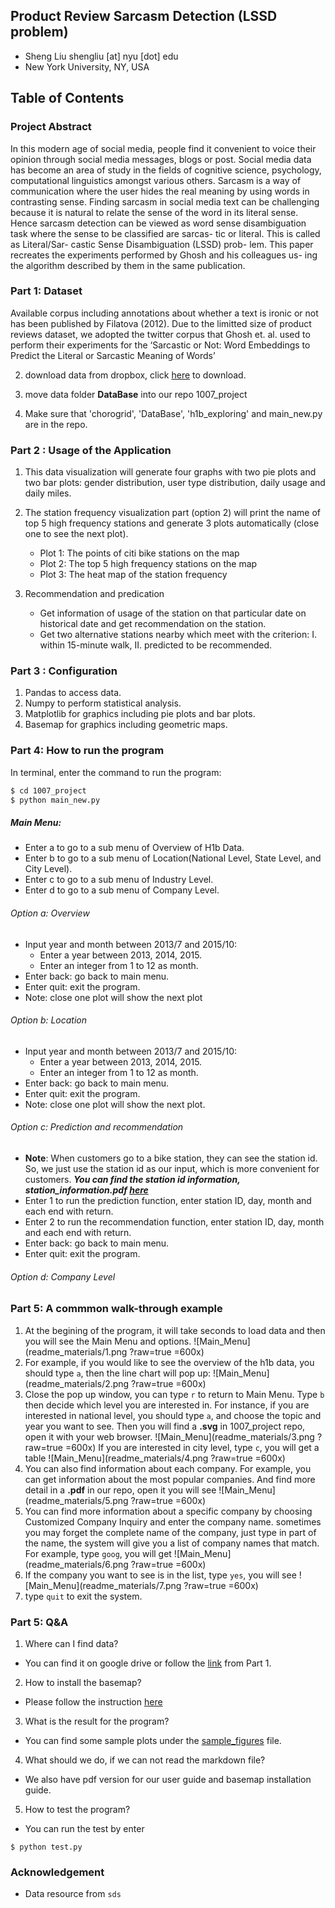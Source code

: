 ## Product Review Sarcasm Detection (LSSD problem)
- Sheng Liu shengliu [at] nyu [dot] edu
- New York University, NY, USA
## Table of Contents

### Project Abstract
In this modern age of social media, people find it convenient to voice their opinion through social media messages, blogs or post. Social media data has become an area of study in the fields of cognitive science, psychology, computational linguistics amongst various others. Sarcasm is a way of communication where the user hides the real meaning by using words in contrasting sense. Finding sarcasm in social media text can be challenging because it is natural to relate the sense of the word in its literal sense. Hence sarcasm detection can be viewed as word sense disambiguation task where the sense to be classified are sarcas- tic or literal. This is called as Literal/Sar- castic Sense Disambiguation (LSSD) prob- lem. This paper recreates the experiments performed by Ghosh and his colleagues us- ing the algorithm described by them in the same publication.


### Part 1: Dataset
Available corpus including annotations about whether a text is ironic or not has been published by Filatova (2012). Due to the limitted size of product reviews dataset, we adopted the twitter corpus that Ghosh et. al. used to perform their experiments for the ‘Sarcastic or Not: Word Embeddings to Predict the Literal or Sarcastic Meaning of Words’


2. download data from dropbox, click [here](https://www.dropbox.com/sh/o8q9m69583wbp7v/AADz7qg75WlrhbA-p4h50OpSa?dl=0)
to download.

4. move data folder **DataBase** into our repo 1007_project

5. Make sure that 'chorogrid', 'DataBase', 'h1b_exploring' and main_new.py are in the repo.


### Part 2 : Usage of the Application

1. This data visualization will generate four graphs with two pie plots and two bar plots: gender distribution, user type distribution, daily usage and daily miles.

2. The station frequency visualization part (option 2) will print the name of  top 5 high frequency stations and generate 3 plots automatically (close one to see the next plot).

    * Plot 1: The points of citi bike stations on the map
    * Plot 2: The top 5 high frequency stations on the map
    * Plot 3: The heat map of the station frequency

3. Recommendation and predication
    * Get information of usage of the station on that particular date on historical date and get recommendation on the station.
    * Get two alternative stations nearby which meet with the criterion: I. within 15-minute walk, II. predicted to be recommended.

### Part 3 : Configuration

1. Pandas to access data.
2. Numpy to perform statistical analysis.
3. Matplotlib for graphics including pie plots and bar plots.
4. Basemap for graphics including geometric maps.

### Part 4: How to run the program

In terminal, enter the command to run the program:

``` sh
$ cd 1007_project
$ python main_new.py
```

##### Main Menu:

- Enter a to go to a sub menu of Overview of H1b Data.
- Enter b to go to a sub menu of Location(National Level, State Level, and City Level).
- Enter c to go to a sub menu of Industry Level.
- Enter d to go to a sub menu of Company Level.


###### Option a: Overview
- Input year and month between 2013/7 and 2015/10:
  - Enter a year between 2013, 2014, 2015.
  - Enter an integer from 1 to 12 as month.
- Enter back: go back to main menu.
- Enter quit: exit the program.
- Note: close one plot will show the next plot

###### Option b: Location
- Input year and month between 2013/7 and 2015/10:
  - Enter a year between 2013, 2014, 2015.
  - Enter an integer from 1 to 12 as month.
- Enter back: go back to main menu.
- Enter quit: exit the program.
- Note: close one plot will show the next plot.

###### Option c: Prediction and recommendation

- **Note**: When customers go to a bike station, they can see the station id. So, we just use the station id as our input, which is more convenient for customers.
***You can find the station id information, station_information.pdf [here](https://drive.google.com/drive/u/2/folders/0B1ADHcCkWGbad2prZDFxdnBLN3M)***
- Enter 1 to run the prediction function, enter station ID, day, month and each end with return.
- Enter 2 to run the recommendation function, enter station ID, day, month and each end with return.
- Enter back: go back to main menu.
- Enter quit: exit the program.

###### Option d: Company Level



### Part 5: A commmon walk-through example
1. At the begining of the program, it will take seconds to load data and then you will see the Main Menu and options.
![Main_Menu](readme_materials/1.png ?raw=true =600x)
2. For example, if you would like to see the overview of the h1b data, you should type `a`, then the line chart will pop up:
![Main_Menu](readme_materials/2.png ?raw=true =600x)
3. Close the pop up window, you can type `r` to return to Main Menu. Type `b` then decide which level you are interested in. For instance, if you are interested in national level, you should type `a`, and choose the topic and year you want to see. Then you will find a **.svg** in 1007_project repo, open it with your web browser.
![Main_Menu](readme_materials/3.png ?raw=true =600x)
If you are interested in city level, type `c`, you will get a table
![Main_Menu](readme_materials/4.png ?raw=true =600x)
4. You can also find information about each company. For example, you can get information about the most popular companies. And find more detail in a **.pdf** in our repo, open it you will see
![Main_Menu](readme_materials/5.png ?raw=true =600x)
5. You can find more information about a specific company by choosing Customized Company Inquiry and enter the company name. sometimes you may forget the complete name of the company, just type in part of the name, the system will give you a list of company names that match. For example, type `goog`, you will get
![Main_Menu](readme_materials/6.png ?raw=true =600x)
6. If the company you want to see is in the list, type `yes`, you will see
![Main_Menu](readme_materials/7.png ?raw=true =600x)
7. type `quit` to exit the system.


### Part 5: Q&A
1. Where can I find data?
  - You can find it on google drive or follow the [link](https://drive.google.com/drive/u/2/folders/0B1ADHcCkWGbad2prZDFxdnBLN3M) from Part 1.

2. How to install the basemap?
  - Please follow the instruction [here](basemap_installation_guide.md)

3. What is the result for the program?
  - You can find some sample plots under the [sample_figures](sample_figures/) file.

4. What should we do, if we can not read the markdown file? 
  - We also have pdf version for our user guide and basemap installation guide.

5. How to test the program?
  - You can run the test by enter
```
$ python test.py
```


### Acknowledgement
- Data resource from ````sds````